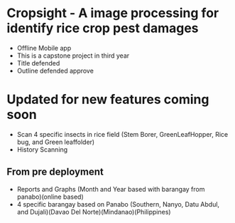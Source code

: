 # Cropsight - A image processing for identify rice crop pest damages
- Offline Mobile app
- This is a capstone project in third year
- Title defended 
- Outline defended approve

# Updated for new features coming soon
- Scan 4 specific insects in rice field (Stem Borer, GreenLeafHopper, Rice bug, and Green leaffolder)
- History Scanning

## From pre deployment
- Reports and Graphs (Month and Year based with barangay from panabo)(online based)
- 4 specific barangay based on Panabo (Southern, Nanyo, Datu Abdul, and Dujali)(Davao Del Norte)(Mindanao)(Philippines)
